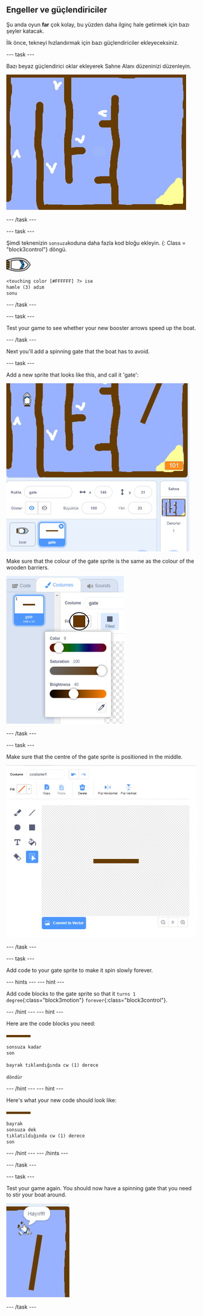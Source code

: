 ## Engeller ve güçlendiriciler

Şu anda oyun **far** çok kolay, bu yüzden daha ilginç hale getirmek için bazı şeyler katacak.

İlk önce, tekneyi hızlandırmak için bazı güçlendiriciler ekleyeceksiniz.

\--- task \---

Bazı beyaz güçlendirici oklar ekleyerek Sahne Alanı düzeninizi düzenleyin.

![ekran görüntüsü](images/boat-boost.png)

\--- /task \---

\--- task \---

Şimdi teknenizin `sonsuza`koduna daha fazla kod bloğu ekleyin. {: Class = "block3control"} döngü.

![boat-sprite](images/boat_resize.png)

```blocks3
<touching color [#FFFFFF] ?> ise
hamle (3) adım
sonu
```

\--- /task \---

\--- task \---

Test your game to see whether your new booster arrows speed up the boat.

\--- /task \---

Next you'll add a spinning gate that the boat has to avoid.

\--- task \---

Add a new sprite that looks like this, and call it 'gate':

![screenshot](images/boat-gate.png)

Make sure that the colour of the gate sprite is the same as the colour of the wooden barriers.

![screenshot](images/brown-hsv.png)

\--- /task \---

\--- task \---

Make sure that the centre of the gate sprite is positioned in the middle.

![screenshot](images/boat-center.png)

\--- /task \---

\--- task \---

Add code to your gate sprite to make it spin slowly forever.

\--- hints \--- \--- hint \---

Add code blocks to the gate sprite so that it `turns 1 degree`{:class="block3motion"} `forever`{:class="block3control"}.

\--- /hint \--- \--- hint \---

Here are the code blocks you need:

![gate](images/gate.png)

```blocks3
sonsuza kadar
son

bayrak tıklandığında cw (1) derece

döndür
```

\--- /hint \--- \--- hint \---

Here's what your new code should look like:

![gate](images/gate.png)

```blocks3
bayrak
sonsuza dek
tıklatıldığında cw (1) derece
son
```

\--- /hint \--- \--- /hints \---

\--- /task \---

\--- task \---

Test your game again. You should now have a spinning gate that you need to stir your boat around.

![screenshot](images/boat-gate-test.png)

\--- /task \---